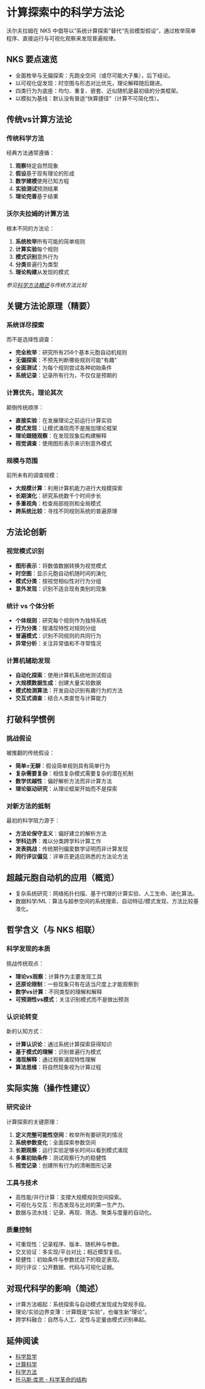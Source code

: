# 计算探索中的科学方法论

沃尔夫拉姆在 NKS 中倡导以“系统计算探索”替代“先验模型假设”，通过枚举简单程序、直接运行与可视化观察来发现普遍规律。

## NKS 要点速览
- 全面枚举与无偏探索：先跑全空间（或尽可能大子集），后下结论。
- 以可视化促发现：时空图与形态对比优先，理论解释随后跟进。
- 四类行为为底座：均匀、重复、嵌套、近似随机是最初级的分类框架。
- 以模拟为基线：默认没有普适“快算捷径”（计算不可简化性）。

## 传统vs计算方法论

### 传统科学方法
经典方法通常遵循：
1. **观察**特定自然现象
2. **假设**基于现有理论的形成
3. **数学建模**使用已知方程
4. **实验测试**预测结果
5. **理论完善**基于结果

### 沃尔夫拉姆的计算方法
根本不同的方法论：
1. **系统枚举**所有可能的简单规则
2. **计算实验**每个规则
3. **模式识别**意外行为
4. **分类**普遍行为类型
5. **理论构建**从发现的模式

*参见[科学方法概述](https://en.wikipedia.org/wiki/Scientific_method)与传统方法比较*

## 关键方法论原理（精要）

### 系统详尽探索
而不是选择性调查：
- **完全枚举**：研究所有256个基本元胞自动机规则
- **无偏探索**：不预先判断哪些规则可能"有趣"
- **全面测试**：为每个规则尝试各种初始条件
- **系统记录**：记录所有行为，不仅仅是预期的

### 计算优先，理论其次
颠倒传统顺序：
- **直接实验**：在发展理论之前运行计算实验
- **模式发现**：让模式涌现而不是施加理论框架
- **理论跟随观察**：在发现现象后构建解释
- **视觉调查**：使用图形表示来识别意外模式

### 规模与范围
前所未有的调查规模：
- **大规模计算**：利用计算机能力进行大规模探索
- **长期演化**：研究系统数千个时间步长
- **多重视角**：检查局部规则和全局模式
- **跨系统比较**：寻找不同规则系统的普遍原理

## 方法论创新

### 视觉模式识别
- **图形表示**：将数值数据转换为视觉模式
- **时空图**：显示元胞自动机随时间的演化
- **模式分类**：按视觉相似性对行为分组
- **意外发现**：识别不适合现有类别的现象

### 统计 vs 个体分析
- **个体规则**：研究每个规则作为独特系统
- **行为分类**：按涌现特性对规则分组
- **普遍模式**：识别不同规则的共同行为
- **异常分析**：关注异常值和不寻常情况

### 计算机辅助发现
- **自动化探索**：使用计算机系统地测试假设
- **大规模数据生成**：创建大量实验数据
- **模式检测算法**：开发自动识别有趣行为的方法
- **交互式调查**：结合人类直觉与计算能力

## 打破科学惯例

### 挑战假设
被推翻的传统假设：
- **简单=无聊**：假设简单规则具有简单行为
- **复杂需要复杂**：相信复杂模式需要复杂的潜在机制
- **数学优越性**：偏好解析方法而非计算方法
- **理论驱动研究**：从理论框架开始而不是探索

### 对新方法的抵制
最初的科学阻力源于：
- **方法论保守主义**：偏好建立的解析方法
- **学科边界**：难以分类跨学科计算工作
- **发表挑战**：传统期刊偏爱数学证明而非计算发现
- **同行评议偏见**：评审员更适应熟悉的方法论方法

## 超越元胞自动机的应用（概览）
- 复杂系统研究：网络拓扑扫描、基于代理的计算实验、人工生命、进化算法。
- 数据科学/ML：算法与超参空间的系统搜索、自动特征/模式发现、方法比较基准化。

## 哲学含义（与 NKS 相联）

### 科学发现的本质
挑战传统观点：
- **理论vs观察**：计算作为主要发现工具
- **还原论限制**：一些现象只有在适当尺度上才能观察到
- **数学vs计算**：不同类型的理解和解释
- **可预测性vs模式**：关注识别模式而不是做出预测

### 认识论转变
新的认知方式：
- **计算认识论**：通过系统计算探索获得知识
- **基于模式的理解**：识别普遍行为模式
- **涌现解释**：通过观察涌现特性理解
- **算法思维**：将自然现象视为计算过程

## 实际实施（操作性建议）

### 研究设计
计算探索的关键原理：
1. **定义完整可能性空间**：枚举所有要研究的情况
2. **系统参数变化**：全面探索参数空间
3. **长期观察**：运行实验足够长时间以看到模式涌现
4. **多重初始条件**：测试观察行为的稳健性
5. **视觉记录**：创建所有行为的清晰图形记录

### 工具与技术
- 高性能/并行计算：支撑大规模规则空间探索。
- 可视化与交互：形态发现与比对的第一生产力。
- 数据与流水线：记录、再现、筛选、聚类与度量的自动化。

### 质量控制
- 可重现性：记录程序、版本、随机种与参数。
- 交叉验证：多实现/平台对比；相近模型复验。
- 稳健性：初始条件与参数扰动下的稳定表现。
- 同行评议：公开数据、代码与可视化证据。

## 对现代科学的影响（简述）
- 计算方法崛起：系统探索与自动模式发现成为常规手段。
- 理论/实验边界变薄：计算既是“实验”，也催生新“理论”。
- 跨学科融合：自然与人工、定性与定量由模式识别串起。

## 延伸阅读

- [科学哲学](https://en.wikipedia.org/wiki/Philosophy_of_science)
- [计算科学](https://en.wikipedia.org/wiki/Computational_science)
- [科学方法](https://en.wikipedia.org/wiki/Scientific_method)
- [托马斯·库恩 - 科学革命的结构](https://en.wikipedia.org/wiki/The_Structure_of_Scientific_Revolutions)
